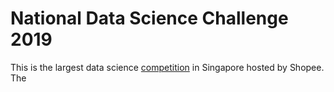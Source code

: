 # National Data Science Challenge 2019
This is the largest data science [competition](https://careers.shopee.sg/ndsc/) in Singapore hosted by Shopee. The 
